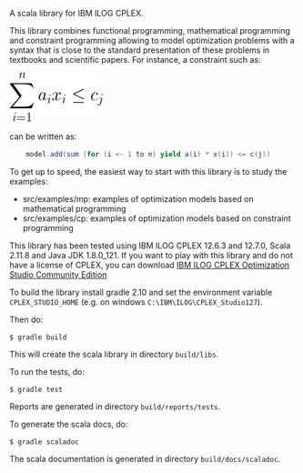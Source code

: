 A scala library for IBM ILOG CPLEX. 

This library combines functional programming, mathematical programming and constraint programming allowing to 
model optimization problems with a syntax that is close to the standard presentation of these problems in textbooks and 
scientific papers. For instance, a constraint such as:
 

![](equation.gif)

can be written as:

```scala
    model.add(sum (for (i <- 1 to n) yield a(i) * x(i)) <= c(j))
```

To get up to speed, the easiest way to start with this library is to study the examples:
 
 * src/examples/mp: examples of optimization models based on mathematical programming
 * src/examples/cp: examples of optimization models based on constraint programming

This library has been tested using IBM ILOG CPLEX 12.6.3 and 12.7.0, Scala 2.11.8 and Java JDK 1.8.0_121. If you want 
to play with this library and do not have a license of CPLEX, you can download 
[IBM ILOG CPLEX Optimization Studio Community Edition](https://www-01.ibm.com/software/websphere/products/optimization/cplex-studio-community-edition/)

To build the library install gradle 2.10 and set the environment variable `CPLEX_STUDIO_HOME` (e.g. 
on windows `C:\IBM\ILOG\CPLEX_Studio127`).  

Then do:

```
$ gradle build
```

This will create the scala library in directory `build/libs`.


To run the tests, do:

```
$ gradle test
```

Reports are generated in directory `build/reports/tests`.

To generate the scala docs, do:

```
$ gradle scaladoc
```

The scala documentation is generated in directory `build/docs/scaladoc`.